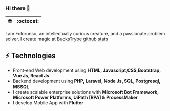 ### Hi there 👋

 🤓 | :octocat:
--|--
I am Folorunso, an intellectually curious creature, and a passionate problem solver. I create magic at [BucksTrybe](https://buckstrybe.com)  [github stats](https://github-readme-stats.vercel.app/api?username=devfolorunso&show_icons=true&line_height=60) 

<!-- ⚡ **Fun fact:** Scientific observations has proven that [@Tobby](https://twitter.com/mroluwatobby) has the features of human, Well! that could be true But just said in a wrong way! My curiousity has led me to discover his humanoid status --great mind, half-human, half-robot, and definitely half-spirit. 👽
 -->
## ⚡ Technologies 
- Front-end Web development using **HTML, Javascript,CSS,Bootstrap, Vue Js, React Js**
- Backend development using **PHP, Laravel, Node Js, SQL, Postgresql, MSSQL**
- I create scalable enterprise solutions with **Microsoft Bot Framework, Microsoft Power Platforms, UiPath [RPA] & ProcessMaker**
- I develop Mobile App with **Flutter**

